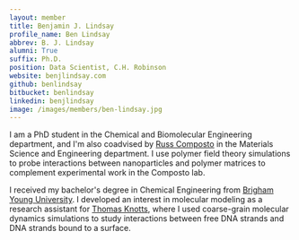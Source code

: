 ```yaml
---
layout: member
title: Benjamin J. Lindsay
profile_name: Ben Lindsay
abbrev: B. J. Lindsay
alumni: True
suffix: Ph.D.
position: Data Scientist, C.H. Robinson
website: benjlindsay.com
github: benlindsay
bitbucket: benlindsay
linkedin: benjlindsay
image: /images/members/ben-lindsay.jpg
---
```


I am a PhD student in the Chemical and Biomolecular Engineering department,
and I'm also coadvised by [Russ Composto](http://www.seas.upenn.edu/~polymer/)
in the Materials Science and Engineering department.
I use polymer field theory simulations to probe interactions
between nanoparticles and polymer matrices
to complement experimental work in the Composto lab.

I received my bachelor's degree in Chemical Engineering
from [Brigham Young University](https://chemicalengineering.byu.edu/).
I developed an interest in molecular modeling
as a research assistant for [Thomas Knotts](http://knotts.byu.edu/),
where I used coarse-grain molecular dynamics simulations
to study interactions between free DNA strands and DNA strands bound to a surface.
